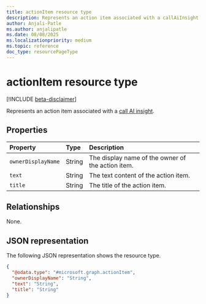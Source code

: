 ```yaml
---
title: actionItem resource type
description: Represents an action item associated with a callAiInsight.
author: Anjali-Patle
ms.author: anjalipatle
ms.date: 08/08/2025
ms.localizationpriority: medium
ms.topic: reference
doc_type: resourcePageType
---
```


# actionItem resource type

<!-- cSpell:ignore Anjali-Patle anjalipatle -->

[!INCLUDE [beta-disclaimer](../../../includes/beta-disclaimer.md)]

Represents an action item associated with a [call AI insight](callaiinsight.md).

## Properties

| Property           | Type   | Description                                       |
|:-------------------|:-------|:--------------------------------------------------|
| `ownerDisplayName` | String | The display name of the owner of the action item. |
| `text`             | String | The text content of the action item.              |
| `title`            | String | The title of the action item.                     |

## Relationships

None.

## JSON representation

The following JSON representation shows the resource type.

``` json
{
  "@odata.type": "#microsoft.graph.actionItem",
  "ownerDisplayName": "String",
  "text": "String",
  "title": "String"
}
```
